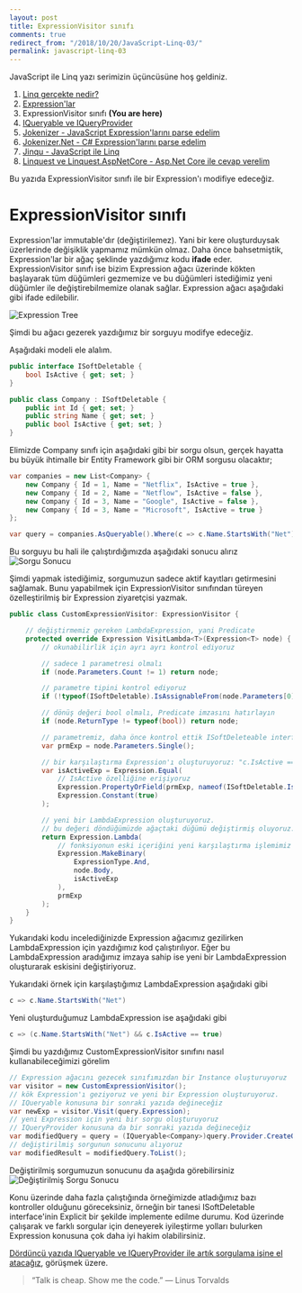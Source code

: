 ```yaml
---
layout: post
title: ExpressionVisitor sınıfı
comments: true
redirect_from: "/2018/10/20/JavaScript-Linq-03/"
permalink: javascript-linq-03
---
```


JavaScript ile Linq yazı serimizin üçüncüsüne hoş geldiniz.

1. [Linq gerçekte nedir?](/javascript-linq-01)
2. [Expression'lar](/javascript-linq-02)
3. ExpressionVisitor sınıfı **(You are here)**
4. [IQueryable ve IQueryProvider](/javascript-linq-04)
5. [Jokenizer - JavaScript Expression'larını parse edelim](/javascript-linq-05)
6. [Jokenizer.Net - C# Expression'larını parse edelim](/javascript-linq-06)
7. [Jinqu - JavaScript ile Linq](/javascript-linq-07)
8. [Linquest ve Linquest.AspNetCore - Asp.Net Core ile cevap verelim](/javascript-linq-08)

Bu yazıda ExpressionVisitor sınıfı ile bir Expression'ı modifiye edeceğiz.

# ExpressionVisitor sınıfı

Expression'lar immutable'dır (değiştirilemez). Yani bir kere oluşturduysak üzerlerinde değişiklik yapmamız mümkün olmaz.
Daha önce bahsetmiştik, Expression'lar bir ağaç şeklinde yazdığımız kodu **ifade** eder. ExpressionVisitor sınıfı ise bizim Expression ağacı üzerinde kökten başlayarak tüm düğümleri gezmemize ve bu düğümleri istediğimiz yeni düğümler ile değiştirebilmemize olanak sağlar. Expression ağacı aşağıdaki gibi ifade edilebilir.

![Expression Tree](https://image.ibb.co/d6VvQq/Expression-Tree.png)

Şimdi bu ağacı gezerek yazdığımız bir sorguyu modifye edeceğiz.

Aşağıdaki modeli ele alalım.

```csharp
public interface ISoftDeletable {
    bool IsActive { get; set; }
}

public class Company : ISoftDeletable {
    public int Id { get; set; }
    public string Name { get; set; }
    public bool IsActive { get; set; }
}
```

Elimizde Company sınıfı için aşağıdaki gibi bir sorgu olsun, gerçek hayatta bu büyük ihtimalle bir Entity Framework gibi bir ORM sorgusu olacaktır;

```csharp
var companies = new List<Company> {
    new Company { Id = 1, Name = "Netflix", IsActive = true },
    new Company { Id = 2, Name = "Netflow", IsActive = false },
    new Company { Id = 3, Name = "Google", IsActive = false },
    new Company { Id = 3, Name = "Microsoft", IsActive = true }
};

var query = companies.AsQueryable().Where(c => c.Name.StartsWith("Net"));
```

Bu sorguyu bu hali ile çalıştırdığımızda aşağıdaki sonucu alırız
![Sorgu Sonucu](https://image.ibb.co/iNJeJA/Query-Result.png)

Şimdi yapmak istediğimiz, sorgumuzun sadece aktif kayıtları getirmesini sağlamak.
Bunu yapabilmek için ExpressionVisitor sınıfından türeyen özelleştirilmiş bir Expression ziyaretçisi yazmak.

```csharp
public class CustomExpressionVisitor: ExpressionVisitor {

    // değiştirmemiz gereken LambdaExpression, yani Predicate
    protected override Expression VisitLambda<T>(Expression<T> node) {
        // okunabilirlik için ayrı ayrı kontrol ediyoruz

        // sadece 1 parametresi olmalı
        if (node.Parameters.Count != 1) return node;

        // parametre tipini kontrol ediyoruz 
        if (!typeof(ISoftDeletable).IsAssignableFrom(node.Parameters[0].Type)) return node;

        // dönüş değeri bool olmalı, Predicate imzasını hatırlayın 
        if (node.ReturnType != typeof(bool)) return node;

        // parametremiz, daha önce kontrol ettik ISoftDeleteable interface'i uygulanmış bir tip
        var prmExp = node.Parameters.Single();

        // bir karşılaştırma Expression'ı oluşturuyoruz: "c.IsActive == true"
        var isActiveExp = Expression.Equal(
            // IsActive özelliğine erişiyoruz
            Expression.PropertyOrField(prmExp, nameof(ISoftDeletable.IsActive)),
            Expression.Constant(true)
        );

        // yeni bir LambdaExpression oluşturuyoruz.
        // bu değeri döndüğümüzde ağaçtaki düğümü değiştirmiş oluyoruz.
        return Expression.Lambda(
            // fonksiyonun eski içeriğini yeni karşılaştırma işlemimiz ile And operatorü ile bağlıyoruz
            Expression.MakeBinary(
                ExpressionType.And,
                node.Body,
                isActiveExp
            ),
            prmExp
        );
    }
}
```

Yukarıdaki kodu incelediğinizde Expression ağacımız gezilirken LambdaExpression için yazdığımız kod çalıştırılıyor.
Eğer bu LambdaExpression aradığımız imzaya sahip ise yeni bir LambdaExpression oluşturarak eskisini değiştiriyoruz.

Yukarıdaki örnek için karşılaştığımız LambdaExpression aşağıdaki gibi

```csharp
c => c.Name.StartsWith("Net")
```

Yeni oluşturduğumuz LambdaExpression ise aşağıdaki gibi

```csharp
c => (c.Name.StartsWith("Net") && c.IsActive == true)
```

Şimdi bu yazdığımız CustomExpressionVisitor sınıfını nasıl kullanabileceğimizi görelim

```csharp
// Expression ağacını gezecek sınıfımızdan bir Instance oluşturuyoruz 
var visitor = new CustomExpressionVisitor();
// kök Expression'ı geziyoruz ve yeni bir Expression oluşturuyoruz.
// IQueryable konusuna bir sonraki yazıda değineceğiz
var newExp = visitor.Visit(query.Expression);
// yeni Expression için yeni bir sorgu oluşturuyoruz
// IQueryProvider konusuna da bir sonraki yazıda değineceğiz
var modifiedQuery = query = (IQueryable<Company>)query.Provider.CreateQuery(newExp);
// değiştirilmiş sorgunun sonucunu alıyoruz
var modifiedResult = modifiedQuery.ToList();
```

Değiştirilmiş sorgumuzun sonucunu da aşağıda görebilirsiniz
![Değiştirilmiş Sorgu Sonucu](https://image.ibb.co/eSqOBV/Modified-Query-Result.png)

Konu üzerinde daha fazla çalıştığında örneğimizde atladığımız bazı kontroller olduğunu göreceksiniz, örneğin bir tanesi ISoftDeletable interface'inin Explicit bir şekilde implemente edilme durumu. Kod üzerinde çalışarak ve farklı sorgular için 
deneyerek iyileştirme yolları bulurken Expression konusuna çok daha iyi hakim olabilirsiniz.

[Dördüncü yazıda IQueryable ve IQueryProvider ile artık sorgulama işine el atacağız](/javascript-linq-04), görüşmek üzere.

> “Talk is cheap. Show me the code.” ― Linus Torvalds
